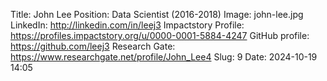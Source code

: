Title: John Lee
Position: Data Scientist (2016-2018)
Image: john-lee.jpg
LinkedIn: http://linkedin.com/in/leej3
Impactstory Profile: https://profiles.impactstory.org/u/0000-0001-5884-4247
GitHub profile: https://github.com/leej3
Research Gate: https://www.researchgate.net/profile/John_Lee4
Slug: 9
Date: 2024-10-19 14:05
